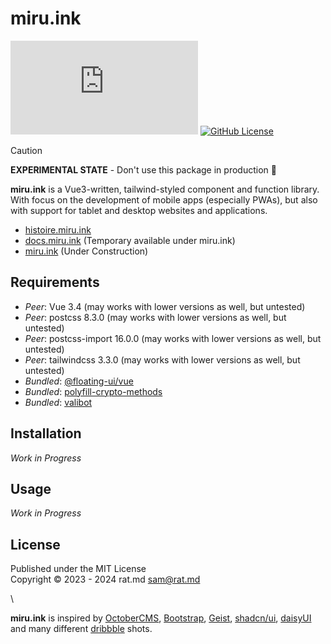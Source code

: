 miru.ink
========
[![NPM Version](https://img.shields.io/npm/v/miru.ink?style=flat-square&label=Version)](https://www.npmjs.com/package/miru.ink)
[![GitHub License](https://img.shields.io/github/license/RatMD/miru?style=flat-square&label=License)](https://github.com/RatMD/miru/blob/master/LICENSE.md)

> [!CAUTION]
> __EXPERIMENTAL STATE__ - Don't use this package in production 🚧 

**miru.ink** is a Vue3-written, tailwind-styled component and function library. With focus on the 
development of mobile apps (especially PWAs), but also with support for tablet and desktop 
websites and applications.

- [histoire.miru.ink](https://histoire.miru.ink)
- [docs.miru.ink](https://docs.miru.ink) (Temporary available under miru.ink)
- [miru.ink](https://miru.ink) (Under Construction)

Requirements
------------
- _Peer_: Vue 3.4 (may works with lower versions as well, but untested)
- _Peer_: postcss 8.3.0 (may works with lower versions as well, but untested)
- _Peer_: postcss-import 16.0.0 (may works with lower versions as well, but untested)
- _Peer_: tailwindcss 3.3.0 (may works with lower versions as well, but untested)
- _Bundled_: [@floating-ui/vue](https://www.npmjs.com/package/@floating-ui/vue)
- _Bundled_: [polyfill-crypto-methods](https://www.npmjs.com/package/polyfill-crypto-methods)
- _Bundled_: [valibot](https://www.npmjs.com/package/valibot)

Installation
------------
_Work in Progress_

Usage
-----
_Work in Progress_

License
-------
Published under the MIT License\
Copyright © 2023 - 2024 rat.md <sam@rat.md>

\

**miru.ink** is inspired by [OctoberCMS](https://octobercms.com/), [Bootstrap](https://getbootstrap.com/), 
[Geist](https://vercel.com/geist/introduction), [shadcn/ui](https://ui.shadcn.com/), [daisyUI](https://daisyui.com/) 
and many different [dribbble](https://dribbble.com) shots.
